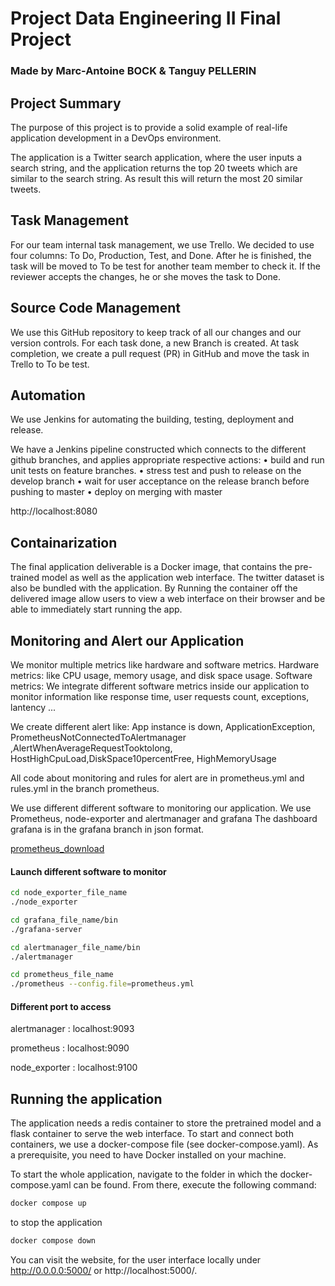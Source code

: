 # Project Data Engineering II Final Project

### Made by Marc-Antoine BOCK & Tanguy PELLERIN

## Project Summary 

The purpose of this project is to provide a solid example of real-life application development in a DevOps environment.

The application is a Twitter search application, where the user inputs a search string, and the application returns the top 20 tweets which are similar to the search string. As result this will return the most 20 similar tweets.

## Task Management

For our team internal task management, we use Trello. We decided to use four columns: To Do, Production, Test, and Done. After he is finished, the task will be moved to To be test for another team member to check it. If the reviewer accepts the changes, he or she moves the task to Done.


## Source Code Management

We use this GitHub repository to keep track of all our changes and our version controls. For each task done, a new Branch is created. At task completion, we create a pull request (PR) in GitHub and move the task in Trello to To be test. 

## Automation
We use Jenkins for automating the building, testing, deployment and release.

We have a Jenkins pipeline constructed which connects to the different github branches, and applies appropriate respective actions:
•	build and run unit tests on feature branches.
•	stress test and push to release on the develop branch
•	wait for user acceptance on the release branch before pushing to master
•	deploy on merging with master

http://localhost:8080

## Containarization 
The final application deliverable is a Docker image, that contains the pre-trained model as well as the application web interface. The twitter dataset is also be bundled with the application. By Running the container off the delivered image allow users to view a web interface on their browser and be able to immediately start running the app.

## Monitoring and Alert our Application
We monitor multiple metrics like hardware and software metrics.
Hardware metrics: like CPU usage, memory usage, and disk space usage.
Software metrics: We integrate different software metrics inside our application to monitor information like response time, user requests count, exceptions, lantency ...

We create different alert like:
App instance is down, ApplicationException, PrometheusNotConnectedToAlertmanager ,AlertWhenAverageRequestTooktolong, HostHighCpuLoad,DiskSpace10percentFree, HighMemoryUsage

All code about monitoring and rules for alert are in prometheus.yml and rules.yml in the branch prometheus.


We use different different software to monitoring our application.
We use Prometheus, node-exporter and alertmanager and grafana
The dashboard grafana is in the grafana branch in json format.

[prometheus_download](https://prometheus.io/download/)


#### Launch different software to monitor

```bash
cd node_exporter_file_name
./node_exporter
```

```bash
cd grafana_file_name/bin
./grafana-server
```
```bash
cd alertmanager_file_name/bin
./alertmanager
```

```bash
cd prometheus_file_name
./prometheus --config.file=prometheus.yml
```

#### Different port to access

alertmanager : localhost:9093

prometheus : localhost:9090

node_exporter : localhost:9100

## Running the application 

The application needs a redis container to store the pretrained model and a flask container to serve the web interface. To start and connect both containers, we use a docker-compose file (see docker-compose.yaml). As a prerequisite, you need to have Docker installed on your machine.

To start the whole application, navigate to the folder in which the docker-compose.yaml can be found. From there, execute the following command:

```bash
docker compose up
```

to stop the application

```bash
docker compose down
```

You can visit the website, for the user interface locally under http://0.0.0.0:5000/ or http://localhost:5000/. 

